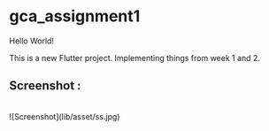 # gca_assignment1

<p>Hello World! </p>
<p>This is a new Flutter project. Implementing things from week 1 and 2.</p>

## Screenshot : 
<br>
![Screenshot](lib/asset/ss.jpg)

